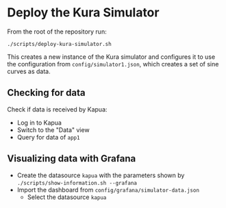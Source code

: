 # Deploy the Kura Simulator

From the root of the repository run:

    ./scripts/deploy-kura-simulator.sh

This creates a new instance of the Kura simulator and configures
it to use the configuration from `config/simulator1.json`, which
creates a set of sine curves as data.

## Checking for data

Check if data is received by Kapua:

* Log in to Kapua
* Switch to the "Data" view
* Query for data of `app1`

## Visualizing data with Grafana

* Create the datasource `kapua` with the parameters shown by `./scripts/show-information.sh --grafana`
* Import the dashboard from `config/grafana/simulator-data.json`
    * Select the datasource `kapua`
